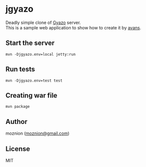 jgyazo
======

Deadly simple clone of [Gyazo](https://gyazo.com/) server.  
This is a sample web application to show how to create it by [avans](https://github.com/tokuhirom/avans).

Start the server
----------------

    mvn -Djgyazo.env=local jetty:run

Run tests
---------

    mvn -Djgyazo.env=test test

Creating war file
-----------------

    mvn package

Author
------

moznion (<moznion@gmail.com>)

License
-------

MIT


